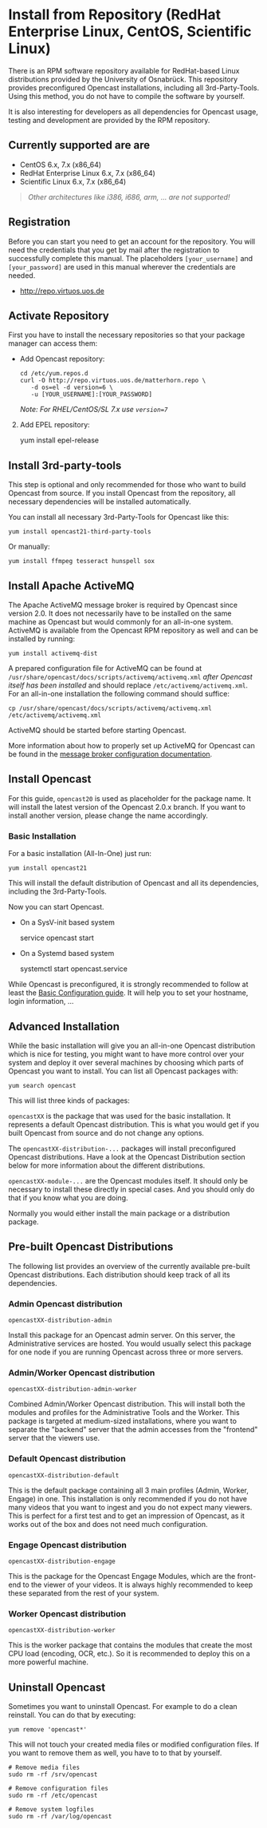 Install from Repository (RedHat Enterprise Linux, CentOS, Scientific Linux)
===========================================================================

There is an RPM software repository available for RedHat-based Linux distributions provided by the University of
Osnabrück. This repository provides preconfigured Opencast installations, including all 3rd-Party-Tools. Using this
method, you do not have to compile the software by yourself.

It is also interesting for developers as all dependencies for Opencast usage, testing and development are provided by
the RPM repository.

Currently supported are are
---------------------------

 - CentOS 6.x, 7.x (x86_64)
 - RedHat Enterprise Linux 6.x, 7.x (x86_64)
 - Scientific Linux 6.x, 7.x (x86_64)

> *Other architectures like i386, i686, arm, … are not supported!*


Registration
------------

Before you can start you need to get an account for the repository. You will need the credentials that you get by mail
after the registration to successfully complete this manual. The placeholders `[your_username]` and `[your_password]`
are used in this manual wherever the credentials are needed.

 - http://repo.virtuos.uos.de


Activate Repository
-------------------

First you have to install the necessary repositories so that your package manager can access them:

 - Add Opencast repository:

    ```
    cd /etc/yum.repos.d
    curl -O http://repo.virtuos.uos.de/matterhorn.repo \
       -d os=el -d version=6 \
       -u [YOUR_USERNAME]:[YOUR_PASSWORD]
    ```

    *Note: For RHEL/CentOS/SL 7.x use `version=7`*

2. Add EPEL repository:

    yum install epel-release


Install 3rd-party-tools
-----------------------

This step is optional and only recommended for those who want to build Opencast from source. If you install Opencast
from the repository, all necessary dependencies will be installed automatically.

You can install all necessary 3rd-Party-Tools for Opencast like this:

    yum install opencast21-third-party-tools

Or manually:

    yum install ffmpeg tesseract hunspell sox


Install Apache ActiveMQ
-----------------------

The Apache ActiveMQ message broker is required by Opencast since version 2.0. It does not necessarily have to be
installed on the same machine as Opencast but would commonly for an all-in-one system. ActiveMQ is available from the
Opencast RPM repository as well and can be installed by running:

    yum install activemq-dist

A prepared configuration file for ActiveMQ can be found at `/usr/share/opencast/docs/scripts/activemq/activemq.xml`
*after Opencast itself has been installed* and should replace `/etc/activemq/activemq.xml`. For an all-in-one
installation the following command should suffice:

    cp /usr/share/opencast/docs/scripts/activemq/activemq.xml /etc/activemq/activemq.xml

ActiveMQ should be started before starting Opencast.

More information about how to properly set up ActiveMQ for Opencast can be found in the [message broker configuration
documentation](../configuration/message-broker.md).


Install Opencast
------------------

For this guide, `opencast20` is used as placeholder for the package name. It will install the latest version of the
Opencast 2.0.x branch. If you want to install another version, please change the name accordingly.


### Basic Installation

For a basic installation (All-In-One) just run:

    yum install opencast21

This will install the default distribution of Opencast and all its dependencies, including the 3rd-Party-Tools.

Now you can start Opencast.

 - On a SysV-init based system

    service opencast start

 - On a Systemd based system

    systemctl start opencast.service

While Opencast is preconfigured, it is strongly recommended to follow at least the [Basic Configuration
guide](../configuration/basic.md). It will help you to set your hostname, login information, …


Advanced Installation
---------------------

While the basic installation will give you an all-in-one Opencast distribution which is nice for testing, you might
want to have more control over your system and deploy it over several machines by choosing which parts of Opencast you
want to install. You can list all Opencast packages with:

    yum search opencast

This will list three kinds of packages:

`opencastXX` is the package that was used for the basic installation. It represents a default Opencast
distribution.  This is what you would get if you built Opencast from source and do not change any options.

The `opencastXX-distribution-...` packages will install preconfigured Opencast distributions. Have a look at
the Opencast Distribution section below for more information about the different distributions.

`opencastXX-module-...` are the Opencast modules itself. It should only be necessary to install these
directly in special cases.  And you should only do that if you know what you are doing.

Normally you would either install the main package or a distribution package.


Pre-built Opencast Distributions
--------------------------------

The following list provides an overview of the currently available pre-built Opencast distributions. Each distribution
should keep track of all its dependencies.

### Admin Opencast distribution

`opencastXX-distribution-admin`

Install this package for an Opencast admin server. On this server, the Administrative services are hosted. You would usually
select this package for one node if you are running Opencast across three or more servers.

### Admin/Worker Opencast distribution

`opencastXX-distribution-admin-worker`

Combined Admin/Worker Opencast distribution. This will install both the modules and profiles for the Administrative
Tools and the Worker. This package is targeted at medium-sized installations, where you want to separate the "backend"
server that the admin accesses from the "frontend" server that the viewers use.

### Default Opencast distribution

`opencastXX-distribution-default`

This is the default package containing all 3 main profiles (Admin, Worker, Engage) in one. This installation is only
recommended if you do not have many videos that you want to ingest and you do not expect many viewers. This is perfect
for a first test and to get an impression of Opencast, as it works out of the box and does not need much configuration.

### Engage Opencast distribution

`opencastXX-distribution-engage`

This is the package for the Opencast Engage Modules, which are the front-end to the viewer of your videos. It is always
highly recommended to keep these separated from the rest of your system.

### Worker Opencast distribution

`opencastXX-distribution-worker`

This is the worker package that contains the modules that create the most CPU load (encoding, OCR, etc.). So it is
recommended to deploy this on a more powerful machine.


Uninstall Opencast
--------------------

Sometimes you want to uninstall Opencast. For example to do a clean reinstall. You can do that by executing:

    yum remove 'opencast*'

This will not touch your created media files or modified configuration files.  If you want to remove them as well, you
have to to that by yourself.

    # Remove media files
    sudo rm -rf /srv/opencast

    # Remove configuration files
    sudo rm -rf /etc/opencast

    # Remove system logfiles
    sudo rm -rf /var/log/opencast
